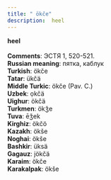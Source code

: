 ```yaml
---
title: " ökče"
description:  heel
---
```

<strong> heel</strong><br><br>
<strong>Comments</strong>:  ЭСТЯ 1, 520-521.<br>
<strong>Russian meaning</strong>:  пятка, каблук<br>
<strong>Turkish</strong>:  ökče<br>
<strong>Tatar</strong>:  ükčä<br>
<strong>Middle Turkic</strong>:  ökče (Pav. C.)<br>
<strong>Uzbek</strong>:  ọkčä<br>
<strong>Uighur</strong>:  ökčä<br>
<strong>Turkmen</strong>:  ökǯe<br>
<strong>Tuva</strong>:  ēǯek<br>
<strong>Kirghiz</strong>:  ökčö<br>
<strong>Kazakh</strong>:  ökše<br>
<strong>Noghai</strong>:  ökše<br>
<strong>Bashkir</strong>:  üksä<br>
<strong>Gagauz</strong>:  jökčä<br>
<strong>Karaim</strong>:  ökče<br>
<strong>Karakalpak</strong>:  ökše<br>


